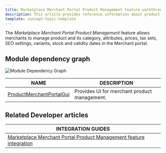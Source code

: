 ```yaml
---
title: Marketplace Merchant Portal Product Management feature walkthrough
description: This article provides reference information about product in the Merchant Portal.
template: concept-topic-template
---
```


The *Marketplace Merchant Portal Product Management* feature allows merchants to manage product and its category, attributes, prices, tax sets, SEO settings, variants, stock and validity dates in the Merchant portal.

## Module dependency graph

![Module Dependency Graph](https://confluence-connect.gliffy.net/embed/image/a38bb45f-0f1c-4153-8f3d-7873b3aa13af.png?utm_medium=live&utm_source=custom)

| NAME | DESCRIPTION | 
| --- | --- |
| [ProductMerchantPortalGui](https://github.com/spryker/product-merchant-portal-gui) | Provides UI for merchant product management. |


## Related Developer articles

|INTEGRATION GUIDES  |
|---------|
|[Marketplace Merchant Portal Product Management feature integration](/docs/marketplace/dev/feature-integration-guides/{{page.version}}/merchant-portal-marketplace-product-feature-integration.html) |

